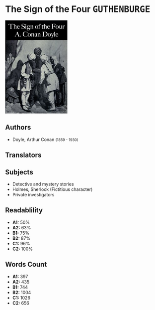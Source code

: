 # The Sign of the Four <kbd>GUTHENBURGE</kbd>

![](./cover.medium.jpg "")

## Authors


 - Doyle, Arthur Conan <small>(1859 - 1930)</small>

## Translators



## Subjects


 - Detective and mystery stories
 - Holmes, Sherlock (Fictitious character)
 - Private investigators

## Readablility


 - **A1:** 50%
 - **A2:** 63%
 - **B1:** 75%
 - **B2:** 87%
 - **C1:** 96%
 - **C2:** 100%

## Words Count


 - **A1:** 397
 - **A2:** 435
 - **B1:** 744
 - **B2:** 1004
 - **C1:** 1026
 - **C2:** 656
